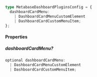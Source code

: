 ```ts
type MetabaseDashboardPluginsConfig = {
  dashboardCardMenu:
    | DashboardCardMenuCustomElement
    | DashboardCardCustomMenuItem;
};
```

#### Properties

##### dashboardCardMenu?

```ts
optional dashboardCardMenu:
  | DashboardCardMenuCustomElement
  | DashboardCardCustomMenuItem;
```
